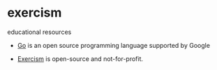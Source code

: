 # exercism

educational resources

- [Go](https://go.dev) is an open source programming language supported by Google


- [Exercism](https://exercism.org/tracks/go/about) is open-source and not-for-profit.

